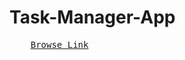 # Task-Manager-App

<pre>
    <a href="https://task-manager-app-gilt-three.vercel.app/dashboard" target="_blank">Browse Link</a>
</pre>
